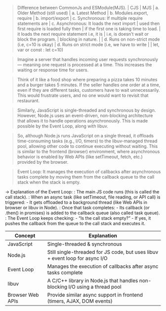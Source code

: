 > Difference between CommonJs and ESModule(MJS).
|                          CJS                        |                MJS
| a.             Older Method (still used)            | a.         Latest Method 
| b.             Modules.export, require              | b.         import/export
| c.  Synchronous: If multiple require statements are | c.  Asynchronous: It loads the next import 
|     used then first require is loaded fully then    |     if the first one is taking time to load.
|     it loads the next require statement i.e, it is  |    i.e, is doesn't wait or block the program.
|     blocking in nature.                             |
| d.  Runs on non-strict mode (i.e, c=10 is okay)     | d. Runs on strict mode (i.e, we have to write
|                                                     |    let, var or const : let c=10)


> Imagine a server that handles incoming user requests synchronously — meaning one request is processed at a time. This increases the waiting or response time for users.

> Think of it like a food shop where preparing a pizza takes 10 minutes and a burger takes 5 minutes. If the seller handles one order at a time, even if they are different tasks, customers have to wait unnecessarily. This would frustrate users, and no one would want to revisit that restaurant.

> Similarly, JavaScript is single-threaded and synchronous by design. However, Node.js uses an event-driven, non-blocking architecture that allows it to handle operations asynchronously. This is made possible by the Event Loop, along with libuv.

> So, although Node.js runs JavaScript on a single thread, it offloads time-consuming tasks (e.g., I/O, timers) to the libuv-managed thread pool, allowing other code to continue executing without waiting. This is similar to the frontend (browser) environment, where asynchronous behavior is enabled by Web APIs (like setTimeout, fetch, etc.) provided by the browser.

> Event Loop: It manages the execution of callbacks after asynchronous tasks complete by moving them from the callback queue to the call stack when the stack is empty.

  -> Explanation of the Event Loop:
    : The main JS code runs (this is called the call stack).
    : When an async task (like setTimeout, file reading, or API call) is triggered:
      - It gets offloaded to a background thread (like Web APIs in browser or libuv in Node).
    : Once that task completes:
      - Its callback (or .then() in promises) is added to the callback queue (also called task queue).
    : The Event Loop keeps checking:
      - “Is the call stack empty?”
      - If yes, it pushes the callback from the queue to the call stack and executes it.



| Concept          | Explanation                                                                   |
| ---------------- | ----------------------------------------------------------------------------- |
| JavaScript       | Single-threaded & synchronous                                                 |
| Node.js          | Still single-threaded for JS code, but uses libuv + event loop for async I/O  |
| Event Loop       | Manages the execution of callbacks after async tasks complete                 |
| libuv            | A C/C++ library in Node.js that handles non-blocking I/O using a thread pool  |
| Browser Web APIs | Provide similar async support in frontend (timers, AJAX, DOM events)          |
